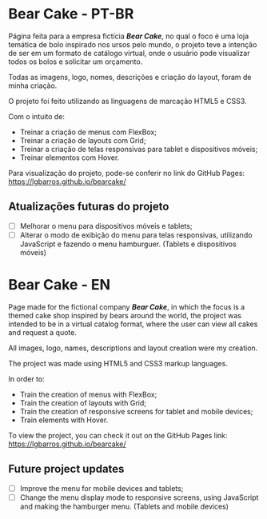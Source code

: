 # Bear Cake - PT-BR

Página feita para a empresa fictícia ***Bear Cake***, no qual o foco é uma loja temática de bolo inspirado nos ursos pelo mundo, o projeto teve a intenção de ser em um formato de catálogo virtual, onde o usuário pode visualizar todos os bolos e solicitar um orçamento.

Todas as imagens, logo, nomes, descrições e criação do layout, foram de minha criação.

O projeto foi feito utilizando as linguagens de marcação HTML5 e CSS3.

Com o intuito de:
- Treinar a criação de menus com FlexBox;
- Treinar a criação de layouts com Grid;
- Treinar a criação de telas responsivas para tablet e dispositivos móveis;
- Treinar elementos com Hover.

Para visualização do projeto, pode-se conferir no link do GitHub Pages: https://lgbarros.github.io/bearcake/
## Atualizações futuras do projeto
- [ ] Melhorar o menu para dispositivos móveis e tablets;
- [ ] Alterar o modo de exibição do menu para telas responsivas, utilizando JavaScript e fazendo o menu hamburguer. (Tablets e dispositivos móveis) 
##
# Bear Cake - EN

Page made for the fictional company ***Bear Cake***, in which the focus is a themed cake shop inspired by bears around the world, the project was intended to be in a virtual catalog format, where the user can view all cakes and request a quote.

All images, logo, names, descriptions and layout creation were my creation.

The project was made using HTML5 and CSS3 markup languages.

In order to:
- Train the creation of menus with FlexBox;
- Train the creation of layouts with Grid;
- Train the creation of responsive screens for tablet and mobile devices;
- Train elements with Hover.

To view the project, you can check it out on the GitHub Pages link: https://lgbarros.github.io/bearcake/

## Future project updates
- [ ] Improve the menu for mobile devices and tablets;
- [ ] Change the menu display mode to responsive screens, using JavaScript and making the hamburger menu. (Tablets and mobile devices)
